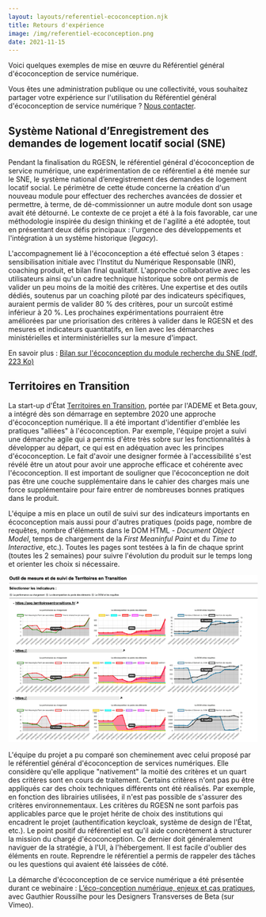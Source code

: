 ```yaml
---
layout: layouts/referentiel-ecoconception.njk
title: Retours d'expérience
image: /img/referentiel-ecoconception.png
date: 2021-11-15
---
```


Voici quelques exemples de mise en œuvre du Référentiel général d'écoconception de service numérique.

<div class="fr-highlight">

Vous êtes une administration publique ou une collectivité, vous souhaitez partager votre expérience sur l'utilisation du Référentiel général d'écoconception de service numérique ? [Nous contacter](/contact).

</div>

## Système National d’Enregistrement des demandes de logement locatif social (SNE)

Pendant la finalisation du RGESN, le référentiel général d'écoconception de service numérique, une expérimentation de ce référentiel a été menée sur le SNE, le système national d’enregistrement des demandes de logement locatif social. Le périmètre de cette étude concerne la création d'un nouveau module pour effectuer des recherches avancées de dossier et permettre, à terme, de dé-commissionner un autre module dont son usage avait été détourné. Le contexte de ce projet a été à la fois favorable, car une méthodologie inspirée du design thinking et de l'agilité a été adoptée, tout en présentant deux défis principaux : l'urgence des développements et l'intégration à un système historique (_legacy_).

L'accompagnement lié à l'écoconception a été effectué selon 3 étapes : sensibilisation initiale avec l'Institut du Numérique Responsable (INR), coaching produit, et bilan final qualitatif. L'approche collaborative avec les utilisateurs ainsi qu'un cadre technique historique sobre ont permis de valider un peu moins de la moitié des critères. Une expertise et des outils dédiés, soutenus par un coaching piloté par des indicateurs spécifiques, auraient permis de valider 80 % des critères, pour un surcoût estimé inférieur à 20 %. Les prochaines expérimentations pourraient être améliorées par une priorisation des critères à valider dans le RGESN et des mesures et indicateurs quantitatifs, en lien avec les démarches ministérielles et interministérielles sur la mesure d'impact.

En savoir plus : [Bilan sur l'écoconception du module recherche du SNE (pdf, 223 Ko)](/docs/2021/Bilan_ecoconception_SNE_recherche_2021_10.pdf)


## Territoires en Transition

La start-up d'État [Territoires en Transition](https://territoiresentransitions.fr/), portée par l'ADEME et Beta.gouv, a intégré dès son démarrage en septembre 2020 une approche d'écoconception numérique. Il a été important d'identifier d'emblée les pratiques "alliées" à l'écoconception. Par exemple, l'équipe projet a suivi une démarche agile qui a permis d'être très sobre sur les fonctionnalités à développer au départ, ce qui est en adéquation avec les principes d'écoconception. Le fait d'avoir une designer formée à l'accessibilité s'est révélé être un atout pour avoir une approche efficace et cohérente avec l'écoconception. Il est important de souligner que l'écoconception ne doit pas être une couche supplémentaire dans le cahier des charges mais une force supplémentaire pour faire entrer de nombreuses bonnes pratiques dans le produit.

L'équipe a mis en place un outil de suivi sur des indicateurs importants en écoconception mais aussi pour d'autres pratiques (poids page, nombre de requêtes, nombre d'éléments dans le DOM HTML - _Document Object Model_, temps de chargement de la _First Meaninful Paint_ et du _Time to Interactive_, etc.). Toutes les pages sont testées à la fin de chaque sprint (toutes les 2 semaines) pour suivre l'évolution du produit sur le temps long et orienter les choix si nécessaire.

![Outil de suivi du projet sur des indicateurs en écoconception](/img/ecoconception/outil-monitoring.png)

L'équipe du projet a pu comparé son cheminement avec celui proposé par le référentiel général d'écoconception de services numériques. Elle considère qu'elle applique "nativement" la moitié des critères et un quart des critères sont en cours de traitement. Certains critères n'ont pas pu être appliqués car des choix techniques différents ont été réalisés. Par exemple, en fonction des librairies utilisées, il n'est pas possible de s'assurer des critères environnementaux. Les critères du RGESN ne sont parfois pas applicables parce que le projet hérite de choix des institutions qui encadrent le projet (authentification keycloak, système de design de l'État, etc.). Le point positif du référentiel est qu'il aide concrètement à structurer la mission du chargé d'écoconception. Ce dernier doit généralement naviguer de la stratégie, à l'UI, à l'hébergement. Il est facile d'oublier des éléments en route. Reprendre le référentiel a permis de rappeler des tâches ou les questions qui avaient été laissées de côté.

La démarche d'écoconception de ce service numérique a été présentée durant ce webinaire : [L’éco-conception numérique, enjeux et cas pratiques](https://vimeo.com/644463125), avec Gauthier Roussilhe pour les Designers Transverses de Beta (sur Vimeo).
